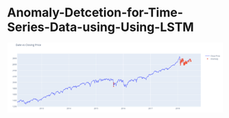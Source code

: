 # Anomaly-Detcetion-for-Time-Series-Data-using-Using-LSTM


![Alt text](/Anomaly_detection_plot.png?raw=true "Plot of Anomaly Detection Using LSTM")
